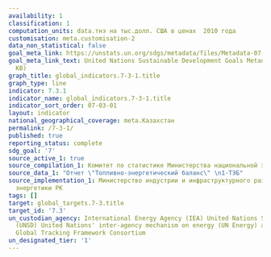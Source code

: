 ```yaml
---
availability: 1
classification: 1
computation_units: data.тнэ на тыс.долл. США в ценах  2010 года
customisation: meta.customisation-2
data_non_statistical: false
goal_meta_link: https://unstats.un.org/sdgs/metadata/files/Metadata-07-03-01.pdf
goal_meta_link_text: United Nations Sustainable Development Goals Metadata (PDF 192
  KB)
graph_title: global_indicators.7-3-1.title
graph_type: line
indicator: 7.3.1
indicator_name: global_indicators.7-3-1.title
indicator_sort_order: 07-03-01
layout: indicator
national_geographical_coverage: meta.Казахстан
permalink: /7-3-1/
published: true
reporting_status: complete
sdg_goal: '7'
source_active_1: true
source_compilation_1: Комитет по статистике Министерства национальной экономики РК
source_data_1: "Отчет \"Топливно-энергетический баланс\" \n1-ТЭБ"
source_implementation_1: Министерство индустрии и инфраструктурного развития РК, Министерство
  энергетики РК
tags: []
target: global_targets.7-3.title
target_id: '7.3'
un_custodian_agency: International Energy Agency (IEA) United Nations Statistics Division
  (UNSD) United Nations' inter-agency mechanism on energy (UN Energy) and the SE4ALL
  Global Tracking Framework Consortium
un_designated_tier: '1'
---
```

